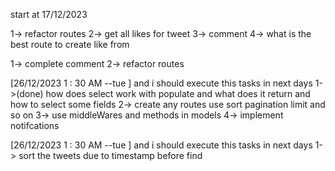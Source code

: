 start at 17/12/2023


1-> refactor routes 
2-> get all likes for tweet 
3-> comment 
4-> what is the best route to create like from 




1-> complete comment 
2-> refactor routes 


[26/12/2023 1 : 30 AM --tue ] and i should execute this tasks in next days 
1->(done) how does select work with populate and what does it return and how to select some fields 
2-> create any routes use sort pagination limit and so on 
3-> use middleWares and methods in models 
4-> implement notifcations 

[26/12/2023 1 : 30 AM --tue ] and i should execute this tasks in next days 
1-> sort the tweets due to timestamp before find 
